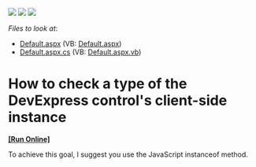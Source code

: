 <!-- default badges list -->
![](https://img.shields.io/endpoint?url=https://codecentral.devexpress.com/api/v1/VersionRange/128538367/13.2.6%2B)
[![](https://img.shields.io/badge/Open_in_DevExpress_Support_Center-FF7200?style=flat-square&logo=DevExpress&logoColor=white)](https://supportcenter.devexpress.com/ticket/details/E5047)
[![](https://img.shields.io/badge/📖_How_to_use_DevExpress_Examples-e9f6fc?style=flat-square)](https://docs.devexpress.com/GeneralInformation/403183)
<!-- default badges end -->
<!-- default file list -->
*Files to look at*:

* [Default.aspx](./CS/WebSite/Default.aspx) (VB: [Default.aspx](./VB/WebSite/Default.aspx))
* [Default.aspx.cs](./CS/WebSite/Default.aspx.cs) (VB: [Default.aspx.vb](./VB/WebSite/Default.aspx.vb))
<!-- default file list end -->
# How to check a type of the DevExpress control's client-side instance
<!-- run online -->
**[[Run Online]](https://codecentral.devexpress.com/e5047/)**
<!-- run online end -->


<p>To achieve this goal, I suggest you use the JavaScript instanceof method.</p>

<br/>


